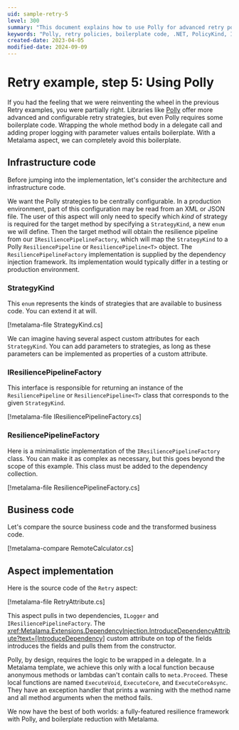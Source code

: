 ```yaml
---
uid: sample-retry-5
level: 300
summary: "This document explains how to use Polly for advanced retry policies and how to integrate it with Metalama to reduce boilerplate code."
keywords: "Polly, retry policies, boilerplate code, .NET, PolicyKind, IPolicyFactory, resilience framework"
created-date: 2023-04-05
modified-date: 2024-09-09
---
```


# Retry example, step 5: Using Polly

If you had the feeling that we were reinventing the wheel in the previous Retry examples, you were partially right.
Libraries like [Polly](https://www.pollydocs.org/) offer more advanced and configurable retry strategies, but even
Polly requires some boilerplate code. Wrapping the whole method body in a delegate call and adding proper logging with
parameter values entails boilerplate. With a Metalama aspect, we can completely avoid this boilerplate.

## Infrastructure code

Before jumping into the implementation, let's consider the architecture and infrastructure code.

We want the Polly strategies to be centrally configurable. In a production environment, part of this configuration may be
read from an XML or JSON file. The user of this aspect will only need to specify which _kind_ of strategy is required for
the target method by specifying a `StrategyKind`, a new `enum` we will define. Then the target method will obtain the
resilience pipeline from our `IResiliencePipelineFactory`, which will map the `StrategyKind` to a Polly `ResiliencePipeline` or `ResiliencePipeline<T>` object. The `ResiliencePipelineFactory`
implementation is supplied by the dependency injection framework. Its implementation would typically differ in a testing
or production environment.

### StrategyKind

This `enum` represents the kinds of strategies that are available to business code. You can extend it at will.

[!metalama-file StrategyKind.cs]

We can imagine having several aspect custom attributes for each `StrategyKind`. You can add parameters to strategies, as
long as these parameters can be implemented as properties of a custom attribute.

### IResiliencePipelineFactory

This interface is responsible for returning an instance of the `ResiliencePipeline` or `ResiliencePipeline<T>` class that corresponds to the given `StrategyKind`.

[!metalama-file IResiliencePipelineFactory.cs]

### ResiliencePipelineFactory

Here is a minimalistic implementation of the `IResiliencePipelineFactory` class. You can make it as complex as necessary, but this
goes beyond the scope of this example. This class must be added to the dependency collection.

[!metalama-file ResiliencePipelineFactory.cs]

## Business code

Let's compare the source business code and the transformed business code.

[!metalama-compare RemoteCalculator.cs]

## Aspect implementation

Here is the source code of the `Retry` aspect:

[!metalama-file RetryAttribute.cs]

This aspect pulls in two dependencies, `ILogger` and `IResiliencePipelineFactory`.
The <xref:Metalama.Extensions.DependencyInjection.IntroduceDependencyAttribute?text=[IntroduceDependency]> custom
attribute on top of the fields introduces the fields and pulls them from the constructor.

Polly, by design, requires the logic to be wrapped in a delegate. In a Metalama template, we achieve this only with a
local function because anonymous methods or lambdas can't contain calls to `meta.Proceed`. These local functions are
named `ExecuteVoid`, `ExecuteCore`, and `ExecuteCoreAsync`. They have an exception handler that prints a warning with the method name and
all method arguments when the method fails.

We now have the best of both worlds: a fully-featured resilience framework with Polly, and boilerplate reduction with
Metalama.